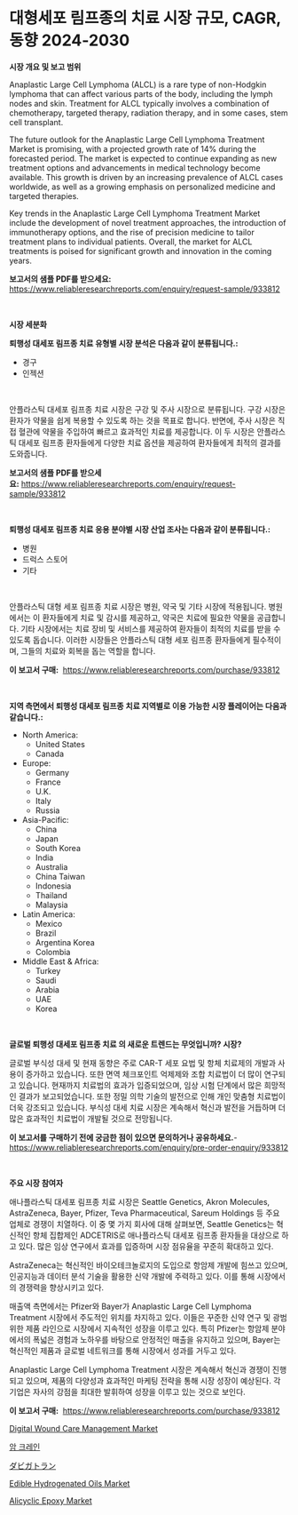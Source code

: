 <p><h1>대형세포 림프종의 치료 시장 규모, CAGR, 동향 2024-2030</h1></p><p><strong>시장 개요 및 보고 범위</strong></p>
<p><p>Anaplastic Large Cell Lymphoma (ALCL) is a rare type of non-Hodgkin lymphoma that can affect various parts of the body, including the lymph nodes and skin. Treatment for ALCL typically involves a combination of chemotherapy, targeted therapy, radiation therapy, and in some cases, stem cell transplant.</p><p>The future outlook for the Anaplastic Large Cell Lymphoma Treatment Market is promising, with a projected growth rate of 14% during the forecasted period. The market is expected to continue expanding as new treatment options and advancements in medical technology become available. This growth is driven by an increasing prevalence of ALCL cases worldwide, as well as a growing emphasis on personalized medicine and targeted therapies.</p><p>Key trends in the Anaplastic Large Cell Lymphoma Treatment Market include the development of novel treatment approaches, the introduction of immunotherapy options, and the rise of precision medicine to tailor treatment plans to individual patients. Overall, the market for ALCL treatments is poised for significant growth and innovation in the coming years.</p></p>
<p><strong>보고서의 샘플 PDF를 받으세요:</strong> <a href="https://www.reliableresearchreports.com/enquiry/request-sample/933812">https://www.reliableresearchreports.com/enquiry/request-sample/933812</a></p>
<p>&nbsp;</p>
<p><strong>시장 세분화</strong></p>
<p><strong>퇴행성 대세포 림프종 치료 유형별 시장 분석은 다음과 같이 분류됩니다.:</strong></p>
<p><ul><li>경구</li><li>인젝션</li></ul></p>
<p>&nbsp;</p>
<p><p>안플라스틱 대세포 림프종 치료 시장은 구강 및 주사 시장으로 분류됩니다. 구강 시장은 환자가 약물을 쉽게 복용할 수 있도록 하는 것을 목표로 합니다. 반면에, 주사 시장은 직접 혈관에 약물을 주입하여 빠르고 효과적인 치료를 제공합니다. 이 두 시장은 안플라스틱 대세포 림프종 환자들에게 다양한 치료 옵션을 제공하여 환자들에게 최적의 결과를 도와줍니다.</p></p>
<p><strong>보고서의 샘플 PDF를 받으세요:</strong>&nbsp;<a href="https://www.reliableresearchreports.com/enquiry/request-sample/933812">https://www.reliableresearchreports.com/enquiry/request-sample/933812</a></p>
<p>&nbsp;</p>
<p><strong> 퇴행성 대세포 림프종 치료 응용 분야별 시장 산업 조사는 다음과 같이 분류됩니다.:</strong></p>
<p><ul><li>병원</li><li>드럭스 스토어</li><li>기타</li></ul></p>
<p>&nbsp;</p>
<p><p>안플라스틱 대형 세포 림프종 치료 시장은 병원, 약국 및 기타 시장에 적용됩니다. 병원에서는 이 환자들에게 치료 및 감시를 제공하고, 약국은 치료에 필요한 약물을 공급합니다. 기타 시장에서는 치료 장비 및 서비스를 제공하여 환자들이 최적의 치료를 받을 수 있도록 돕습니다. 이러한 시장들은 안플라스틱 대형 세포 림프종 환자들에게 필수적이며, 그들의 치료와 회복을 돕는 역할을 합니다.</p></p>
<p><strong>이 보고서 구매:</strong>&nbsp; <a href="https://www.reliableresearchreports.com/purchase/933812">https://www.reliableresearchreports.com/purchase/933812</a></p>
<p>&nbsp;</p>
<p><strong>지역 측면에서 퇴행성 대세포 림프종 치료 지역별로 이용 가능한 시장 플레이어는 다음과 같습니다.:</strong></p>
<p><ul>
    <li>
        North America:
        <ul>
            <li>United States</li>
            <li>Canada</li>
        </ul>
    </li>
    <li>
        Europe:
        <ul>
            <li>Germany</li>
            <li>France</li>
            <li>U.K.</li>
            <li>Italy</li>
            <li>Russia</li>
        </ul>
    </li>
    <li>
        Asia-Pacific:
        <ul>
            <li>China</li>
            <li>Japan</li>
            <li>South Korea</li>
            <li>India</li>
            <li>Australia</li>
            <li>China Taiwan</li>
            <li>Indonesia</li>
            <li>Thailand</li>
            <li>Malaysia</li>
        </ul>
    </li>
    <li>
        Latin America:
        <ul>
            <li>Mexico</li>
            <li>Brazil</li>
            <li>Argentina Korea</li>
            <li>Colombia</li>
        </ul>
    </li>
    <li>
        Middle East & Africa:
        <ul>
            <li>Turkey</li>
            <li>Saudi</li>
            <li>Arabia</li>
            <li>UAE</li>
            <li>Korea</li>
        </ul>
    </li>
    </ul></p>
<p>&nbsp;</p>
<p><strong>글로벌 퇴행성 대세포 림프종 치료 의 새로운 트렌드는 무엇입니까? 시장?</strong></p>
<p><p>글로벌 부식성 대세 및 현재 동향은 주로 CAR-T 세포 요법 및 항체 치료제의 개발과 사용이 증가하고 있습니다. 또한 면역 체크포인트 억제제와 조합 치료법이 더 많이 연구되고 있습니다. 현재까지 치료법의 효과가 입증되었으며, 임상 시험 단계에서 많은 희망적인 결과가 보고되었습니다. 또한 정밀 의학 기술의 발전으로 인해 개인 맞춤형 치료법이 더욱 강조되고 있습니다. 부식성 대세 치료 시장은 계속해서 혁신과 발전을 거듭하며 더 많은 효과적인 치료법이 개발될 것으로 전망됩니다.</p></p>
<p><strong>이 보고서를 구매하기 전에 궁금한 점이 있으면 문의하거나 공유하세요.</strong>- <a href="https://www.reliableresearchreports.com/enquiry/pre-order-enquiry/933812">https://www.reliableresearchreports.com/enquiry/pre-order-enquiry/933812</a></p>
<p>&nbsp;</p>
<p><strong>주요 시장 참여자</strong></p>
<p><p>애나플라스틱 대세포 림프종 치료 시장은 Seattle Genetics, Akron Molecules, AstraZeneca, Bayer, Pfizer, Teva Pharmaceutical, Sareum Holdings 등 주요 업체로 경쟁이 치열하다. 이 중 몇 가지 회사에 대해 살펴보면, Seattle Genetics는 혁신적인 항체 집합제인 ADCETRIS로 애나플라스틱 대세포 림프종 환자들을 대상으로 하고 있다. 많은 임상 연구에서 효과를 입증하며 시장 점유율을 꾸준히 확대하고 있다.</p><p>AstraZeneca는 혁신적인 바이오테크놀로지의 도입으로 항암제 개발에 힘쓰고 있으며, 인공지능과 데이터 분석 기술을 활용한 신약 개발에 주력하고 있다. 이를 통해 시장에서의 경쟁력을 향상시키고 있다.</p><p>매출액 측면에서는 Pfizer와 Bayer가 Anaplastic Large Cell Lymphoma Treatment 시장에서 주도적인 위치를 차지하고 있다. 이들은 꾸준한 신약 연구 및 광범위한 제품 라인으로 시장에서 지속적인 성장을 이루고 있다. 특히 Pfizer는 항암제 분야에서의 폭넓은 경험과 노하우를 바탕으로 안정적인 매출을 유지하고 있으며, Bayer는 혁신적인 제품과 글로벌 네트워크를 통해 시장에서 성과를 거두고 있다.</p><p>Anaplastic Large Cell Lymphoma Treatment 시장은 계속해서 혁신과 경쟁이 진행되고 있으며, 제품의 다양성과 효과적인 마케팅 전략을 통해 시장 성장이 예상된다. 각 기업은 자사의 강점을 최대한 발휘하여 성장을 이루고 있는 것으로 보인다.</p></p>
<p><strong>이 보고서 구매:</strong>&nbsp;&nbsp;<a href="https://www.reliableresearchreports.com/purchase/933812">https://www.reliableresearchreports.com/purchase/933812</a></p>
<p><p><a href="https://github.com/JameTravis/Market-Research-Report-List-3/blob/main/digital-wound-care-management-market.md">Digital Wound Care Management Market</a></p><p><a href="https://medium.com/@francishtryerzog6789/%ED%8C%94%ED%81%AC%EB%A0%88%EC%9D%B8-%EC%8B%9C%EC%9E%A5-%EA%B7%9C%EB%AA%A8%EB%8A%94-%EA%B8%80%EB%A1%9C%EB%B2%8C-%EC%82%B0%EC%97%85%EC%97%90%EC%84%9C-%EC%B5%9C%EA%B3%A0%EC%9D%98-%EB%A7%88%EC%BC%80%ED%8C%85-%EC%B1%84%EB%84%90%EC%9D%84-%EB%B3%B4%EC%97%AC%EC%A4%8D%EB%8B%88%EB%8B%A4-bc751d7274d5">암 크레인</a></p><p><a href="https://github.com/zjkmgcs938405/Market-Research-Report-List-1/blob/main/5393022184154.md">ダビガトラン</a></p><p><a href="https://github.com/vimar16th/Market-Research-Report-List-3/blob/main/edible-hydrogenated-oils-market.md">Edible Hydrogenated Oils Market</a></p><p><a href="https://view.publitas.com/reportprime-1/alicyclic-epoxy-market-size-focuses-on-market-dynamics-in-depth-analysis-and-future-projections-of-its-market-forecasted-for-period-from-2024-to-2031/">Alicyclic Epoxy Market</a></p></p>

